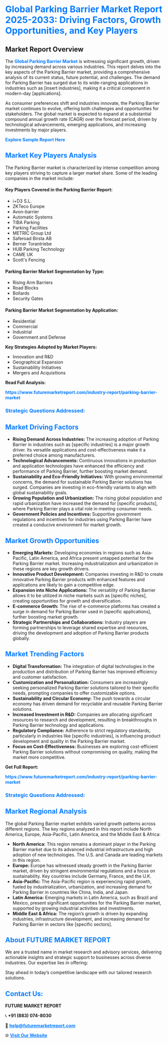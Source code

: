 <h1 style="color: #007BFF;">Global Parking Barrier Market Report 2025-2033: Driving Factors, Growth Opportunities, and Key Players</h1>

<section id="overview">
<h2>Market Report Overview</h2>
<p>The <a href="https://www.futuremarketreport.com/industry-report/parking-barrier-market" style="color: #007BFF; text-decoration: none;"><strong>Global Parking Barrier Market</strong></a> is witnessing significant growth, driven by increasing demand across various industries. This report delves into the key aspects of the Parking Barrier market, providing a comprehensive analysis of its current status, future potential, and challenges. The demand for Parking Barrier has surged due to its wide-ranging applications in industries such as [insert industries], making it a critical component in modern-day [applications].</p>
<p>As consumer preferences shift and industries innovate, the Parking Barrier market continues to evolve, offering both challenges and opportunities for stakeholders. The global market is expected to expand at a substantial compound annual growth rate (CAGR) over the forecast period, driven by technological advancements, emerging applications, and increasing investments by major players.</p>
</section>

<section id="overview">
<p><a href="https://www.futuremarketreport.com/request-sample/reportId=98375" style="color: #007BFF; text-decoration: none;"><strong>Explore Sample Report Here</strong></a></p>
</section>

<section id="key-players">
<h2 style="color: #007BFF;">Market Key Players Analysis</h2>
<p>The Parking Barrier market is characterized by intense competition among key players striving to capture a larger market share. Some of the leading companies in the market include:</p>
<h4>Key Players Covered in the Parking Barrier Report:</h4>
<ul><li>i+D3 S.L.</li><li>ZKTeco Europe</li><li>Avon-barrier</li><li>Automatic Systems</li><li>TIBA Parking</li><li>Parking Facilities</li><li>METRIC Group Ltd</li><li>Saferoad Birsta AB</li><li>Berner Torantriebe</li><li>HUB Parking Technology</li><li>CAME UK</li><li>Scott&#039;s Fencing</li></ul>
<h4>Parking Barrier Market Segmentation by Type:</h4>
<ul><li>Rising Arm Barriers</li><li>Road Blocks</li><li>Bollards</li><li>Security Gates</li></ul>

<h4>Parking Barrier Market Segmentation by Application:</h4>
<ul><li>Residential</li><li>Commercial</li><li>Industrial</li><li>Government and Defense</li></ul>
<p><strong>Key Strategies Adopted by Market Players:</strong></p>
<ul>
<li>Innovation and R&D</li>
<li>Geographical Expansion</li>
<li>Sustainability Initiatives</li>
<li>Mergers and Acquisitions</li>
</ul>
</section>

<section>
<p><strong>Read Full Analysis: </strong></p><a href="https://www.futuremarketreport.com/industry-report/parking-barrier-market" style="color: #007BFF; text-decoration: none;"><strong>https://www.futuremarketreport.com/industry-report/parking-barrier-market</strong></a>
<h3 style="color: #007BFF;">Strategic Questions Addressed:</h3>
</section>

<section id="driving-factors">
<h2 style="color: #007BFF;">Market Driving Factors</h2>
<ul>
<li><strong>Rising Demand Across Industries:</strong> The increasing adoption of Parking Barrier in industries such as [specific industries] is a major growth driver. Its versatile applications and cost-effectiveness make it a preferred choice among manufacturers.</li>
<li><strong>Technological Advancements:</strong> Continuous innovations in production and application technologies have enhanced the efficiency and performance of Parking Barrier, further boosting market demand.</li>
<li><strong>Sustainability and Eco-Friendly Initiatives:</strong> With growing environmental concerns, the demand for sustainable Parking Barrier solutions has surged. Companies are investing in eco-friendly variants to align with global sustainability goals.</li>
<li><strong>Growing Population and Urbanization:</strong> The rising global population and rapid urbanization have increased the demand for [specific products], where Parking Barrier plays a vital role in meeting consumer needs.</li>
<li><strong>Government Policies and Incentives:</strong> Supportive government regulations and incentives for industries using Parking Barrier have created a conducive environment for market growth.</li>
</ul>
</section>

<section id="growth-opportunities">
<h2 style="color: #007BFF;">Market Growth Opportunities</h2>
<ul>
<li><strong>Emerging Markets:</strong> Developing economies in regions such as Asia-Pacific, Latin America, and Africa present untapped potential for the Parking Barrier market. Increasing industrialization and urbanization in these regions are key growth drivers.</li>
<li><strong>Innovative Product Development:</strong> Companies investing in R&D to create innovative Parking Barrier products with enhanced features and applications are likely to gain a competitive edge.</li>
<li><strong>Expansion into Niche Applications:</strong> The versatility of Parking Barrier allows it to be utilized in niche markets such as [specific niches], creating opportunities for growth and diversification.</li>
<li><strong>E-commerce Growth:</strong> The rise of e-commerce platforms has created a surge in demand for Parking Barrier used in [specific applications], further boosting market growth.</li>
<li><strong>Strategic Partnerships and Collaborations:</strong> Industry players are forming partnerships to leverage shared expertise and resources, driving the development and adoption of Parking Barrier products globally.</li>
</ul>
</section>

<section id="trending-factors">
<h2 style="color: #007BFF;">Market Trending Factors</h2>
<ul>
<li><strong>Digital Transformation:</strong> The integration of digital technologies in the production and distribution of Parking Barrier has improved efficiency and customer satisfaction.</li>
<li><strong>Customization and Personalization:</strong> Consumers are increasingly seeking personalized Parking Barrier solutions tailored to their specific needs, prompting companies to offer customizable options.</li>
<li><strong>Sustainability and Circular Economy:</strong> The push towards a circular economy has driven demand for recyclable and reusable Parking Barrier solutions.</li>
<li><strong>Increased Investment in R&D:</strong> Companies are allocating significant resources to research and development, resulting in breakthroughs in Parking Barrier technology and applications.</li>
<li><strong>Regulatory Compliance:</strong> Adherence to strict regulatory standards, particularly in industries like [specific industries], is influencing product development and quality in the Parking Barrier market.</li>
<li><strong>Focus on Cost-Effectiveness:</strong> Businesses are exploring cost-efficient Parking Barrier solutions without compromising on quality, making the market more competitive.</li>
</ul>
</section>

<section>
<p><strong>Get Full Report: </strong></p><a href="https://www.futuremarketreport.com/industry-report/parking-barrier-market" style="color: #007BFF; text-decoration: none;"><strong>https://www.futuremarketreport.com/industry-report/parking-barrier-market</strong></a>
<h3 style="color: #007BFF;">Strategic Questions Addressed:</h3>
</section>


<section id="regional-analysis">
<h2 style="color: #007BFF;">Market Regional Analysis</h2>
<p>The global Parking Barrier market exhibits varied growth patterns across different regions. The key regions analyzed in this report include North America, Europe, Asia-Pacific, Latin America, and the Middle East & Africa:</p>
<ul>
<li><strong>North America:</strong> This region remains a dominant player in the Parking Barrier market due to its advanced industrial infrastructure and high adoption of new technologies. The U.S. and Canada are leading markets in this region.</li>
<li><strong>Europe:</strong> Europe has witnessed steady growth in the Parking Barrier market, driven by stringent environmental regulations and a focus on sustainability. Key countries include Germany, France, and the U.K.</li>
<li><strong>Asia-Pacific:</strong> The Asia-Pacific region is experiencing rapid growth, fueled by industrialization, urbanization, and increasing demand for Parking Barrier in countries like China, India, and Japan.</li>
<li><strong>Latin America:</strong> Emerging markets in Latin America, such as Brazil and Mexico, present significant opportunities for the Parking Barrier market, supported by growing industrial activities and investments.</li>
<li><strong>Middle East & Africa:</strong> The region’s growth is driven by expanding industries, infrastructure development, and increasing demand for Parking Barrier in sectors like [specific sectors].</li>
</ul>
</section>

<footer>
<h2 style="color: #007BFF;">About FUTURE MARKET REPORT</h2>
<p>We are a trusted name in market research and advisory services, delivering actionable insights and strategic support to businesses across diverse industries. Our expertise lies in offering:</p>

<p>Stay ahead in today’s competitive landscape with our tailored research solutions.</p>

<h2 style="color: #007BFF;">Contact Us:</h2>
<p><strong>FUTURE MARKET REPORT</strong></p>
<p>📞 <strong>+91 (883) 074-8030</strong></p>
<p>📧 <strong><a href="mailto:help@futuremarketreport.com" style="color: #007BFF;">help@futuremarketreport.com</a></strong></p>
<p>🌐 <strong><a href="https://www.futuremarketreport.com/" style="color: #007BFF;">Visit Our Website</a></strong></p>
</footer>